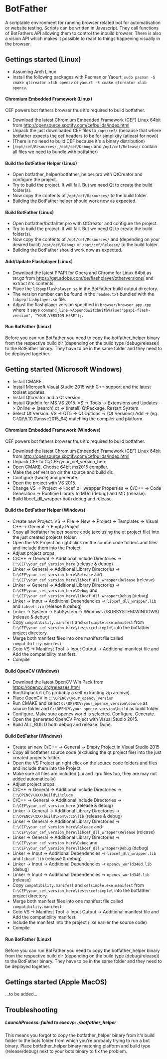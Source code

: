 # BotFather
A scriptable environment for running browser related bot for automatisation or website testing.
Scripts can be written in Javascript. They call functions of BotFathers API allowing them to control the inbuild browser.
There is also a vision API which makes it possible to react to things happening visually in the browser.

## Gettings started (Linux)
- Assuming Arch Linux
- Install the following packages with Pacman or Yaourt: ```sudo pacman -S cmake qtcreator xlib opencv``` or ```yaourt -S cmake qtcreator xlib opencv```.

#### Chromium Embedded Framework (Linux)
CEF powers bot fathers browser thus it's required to build botfather.
- Download the latest Chromium Embedded Framework (CEF) Linux 64bit from http://opensource.spotify.com/cefbuilds/index.html
- Unpack the just downloaded CEF files to ```/opt/cef/``` (because that where botfather expects the cef headers to be for simplixity (atleast for now))
- (There is no need to build CEF because it's a binary distribution)
- (```/opt/cef/Resources/```, ```/opt/cef/Debug/``` and ```/opt/cef/Release/``` contain all files we need to bundle with botfather)

#### Build the BotFather Helper (Linux)
- Open botfather_helper/botfather_helper.pro with QtCreator and configure the project.
- Try to build the project. It will fail. But we need Qt to create the build folder(s).
- Now copy the contents of ```/opt/cef/Resources/``` to the build folder.
- Building the BotFather helper should work now as expected.

#### Build BotFather (Linux)
- Open botfather/botfahter.pro with QtCreator and configure the project.
- Try to build the project. It will fail. But we need Qt to create the build folder(s).
- Now copy the contents of ```/opt/cef/Resources/``` and (depending on your desired build) ```/opt/cef/Debug/``` or ```/opt/cef/Release/``` to the build folder.
- Building the BotFather should work now as expected.

#### Add/Update Flashplayer (Linux)
- Download the latest PPAPI for Opera and Chrome for Linux 64bit as tar.gz from https://get.adobe.com/de/flashplayer/otherversions/ and extract it's contents.
- Place the ```libpepflashplayer.so``` in the BotFather build output directory.
- The version number can be found in the ```readme.txt``` bundled with the ```libpepflashplayer.so``` file. 
- Adjust the flashplayer version specified in ```browser/browser_app.cpp``` where it says ```command_line->AppendSwitchWithValue("ppapi-flash-version", "YOUR.VERSION.HERE");```.

#### Run BotFather (Linux)
Before you can run BotFather you need to copy the botfather_helper binary from the respective build dir (depending on the build type (debug/release)) to the BotFather binary.
They have to be in the same folder and they need to be deployed together.

## Getting started (Microsoft Windows)
- Install CMAKE.
- Install Microsoft Visual Studio 2015 with C++ support and the latest toolset updates.
- Install Qtcreator and a Qt version.
- Install Qtaddin for MS VS 2015. VS -> Tools -> Extensions and Updates -> Online -> (search) qt -> (install) QtPackage. Restart System.
- Select Qt Version. VS -> QT5 -> Qt Options -> (Qt Versions) Add -> (eg. C:\Qt\5.10.0\msvc2015_64) matching the compiler and platform.

#### Chromium Embedded Framework (Windows)
CEF powers bot fathers browser thus it's required to build botfather.
- Download the latest Chromium Embedded Framework (CEF) Linux 64bit from http://opensource.spotify.com/cefbuilds/index.html
- Unpack CEF to C:/CEF/your_cef_version_here
- Open CMAKE. Choose 64bit ms2015 compiler.
- Make the cef version dir the source and build dir.
- Configure (twice) and generate.
- Open the project with VS 2015.
- Change VS -> Project -> libcef_dll_wrapper Properties -> C/C++ -> Code Generation -> Runtime Library to MDd (debug) and MD (release).
- Build libcef_dll_wrapper both debug and release.

#### Build the BotFather Helper (Windows)
- Create new Project. VS -> File -> New -> Project -> Templates -> Visual C++ -> General -> Empty Project
- Copy all botfather helper source code (exclusing the qt project file) into the just created projects folder.
- Open the VS Project an right click on the source code folders and files and include them into the Project
- Adjust project props:
- C/C++ -> General -> Additional Include Directories -> ```C:\CEF\your_cef_version_here``` (release & debug)
- Linker -> General -> Additional Library Directories -> ```C:\CEF\your_cef_version_here\Release``` and ```C:\CEF\your_cef_version_here\libcef_dll_wrapper\Release``` (release)
- Linker -> General -> Additional Library Directories -> ```C:\CEF\your_cef_version_here\Debug``` and ```C:\CEF\your_cef_version_here\libcef_dll_wrapper\Debug``` (debug)
- Linker -> Input -> Additional Dependencies -> ```libcef_dll_wrapper.lib``` and ```libcef.lib``` (release & debug)
- Linker -> System -> SubSystem -> Windows (/SUBSYSTEM:WINDOWS) (release & debug)
- Copy ```compatibility.manifest``` and ```cefsimple.exe.manifest``` from ```C:\CEF\your_cef_version_here\tests\cefsimple\``` into the botfather project directory.
- Merge both manifest files into one manifest file called ```compatibility.manifest```
- Goto VS -> Manifest Tool -> Input Output -> Additional manifest file and Add the compatibility manifest.
- Compile

#### Build OpenCV (Windows)
- Download the latest OpenCV Win Pack from https://opencv.org/releases.html
- Run/Unpack it (it's probably a self extracting zip archive).
- Place OpenCV in ```C:\OPENCV\your_opencv_version```
- Run CMAKE and select ```C:\OPENCV\your_opencv_version\source``` as source folder and ```C:\OPENCV\your_opencv_version\build``` as build folder.
- Configure. Make sure opencv world is selected. Configure. Generate.
- Open the generated OpenCV Project with Visual Studio 2015.
- Build ALL_BUILD both debug and release. Done.

#### Build BotFather (Windows)
- Create an new C/C++ -> General -> Empty Project in Visual Studio 2015
- Copy all botfather source code (exclusing the qt project file) into the just created projects folder.
- Open the VS Project an right click on the source code folders and files and include them into the Project
- Make sure all files are included (.ui and .qrc files too, they are may not added automatically)
- Adjust project props:
- C/C++ -> General -> Additional Include Directories -> ```C:\OPENCV\XXX\build\include```
- C/C++ -> General -> Additional Include Directories -> ```C:\CEF\your_cef_version_here``` (release & debug)
- Linker -> General -> Additional Library Directories -> ```C:\OPENCV\XXX\build\x64\vc15\lib``` (release & debug)
- Linker -> General -> Additional Library Directories -> ```C:\CEF\your_cef_version_here\Release``` and ```C:\CEF\your_cef_version_here\libcef_dll_wrapper\Release``` (release)
- Linker -> General -> Additional Library Directories -> ```C:\CEF\your_cef_version_here\Debug``` and ```C:\CEF\your_cef_version_here\libcef_dll_wrapper\Debug``` (debug)
- Linker -> Input -> Additional Dependencies -> ```libcef_dll_wrapper.lib``` and ```libcef.lib``` (release & debug)
- Linker -> Input -> Additional Dependencies -> ```opencv_world340d.lib``` (debug)
- Linker -> Input -> Additional Dependencies -> ```opencv_world340.lib``` (release)
- Copy ```compatibility.manifest``` and ```cefsimple.exe.manifest``` from ```C:\CEF\your_cef_version_here\tests\cefsimple\``` into the botfather project directory.
- Merge both manifest files into one manifest file called ```compatibility.manifest```
- Goto VS -> Manifest Tool -> Input Output -> Additional manifest file and Add the compatibility manifest.
- Include the manifest into the project (like earlier the source code)
- Compile

#### Run BotFather (Linux)
Before you can run BotFather you need to copy the botfather_helper binary from the respective build dir (depending on the build type (debug/release)) to the BotFather binary.
They have to be in the same folder and they need to be deployed together.

## Gettings started (Apple MacOS)
...to be added...

## Troubleshooting
##### LaunchProcess: failed to execvp: ./botfather_helper
This means you forgot to copy the botfather_helper binary from it's build folder to the bots folder from which you're probably trying to run a bot binary.
Place botfather_helper binary matching platform and build type (release/debug) next to your bots binary to fix the problem.